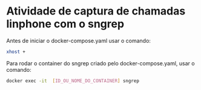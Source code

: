 # Atividade de captura de chamadas linphone com o sngrep

Antes de iniciar o docker-compose.yaml usar o comando:

```bash
xhost +
```

Para rodar o container do sngrep criado pelo docker-compose.yaml, usar o comando:
```bash
docker exec -it  [ID_OU_NOME_DO_CONTAINER] sngrep
```
